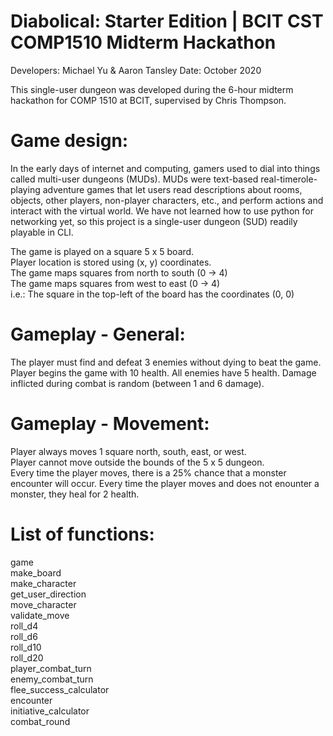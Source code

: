 # Diabolical: Starter Edition | BCIT CST COMP1510 Midterm Hackathon
Developers: Michael Yu & Aaron Tansley
Date: October 2020

This single-user dungeon was developed during the 6-hour midterm hackathon for COMP 1510 at BCIT, supervised by Chris Thompson.

# Game design:
In the early days of internet and computing, gamers used to dial into things called multi-user dungeons (MUDs). MUDs were text-based real-timerole-playing adventure games that let users read descriptions about rooms, objects, other players, non-player characters, etc., and perform actions and interact with the virtual world. We have not learned how to use python for networking yet, so this project is a single-user dungeon (SUD) readily playable in CLI.

The game is played on a square 5 x 5 board.  
Player location is stored using (x, y) coordinates.  
The game maps squares from north to south (0 -> 4)  
The game maps squares from west to east (0 -> 4)  
i.e.: The square in the top-left of the board has the coordinates (0, 0)

# Gameplay - General:
The player must find and defeat 3 enemies without dying to beat the game.  
Player begins the game with 10 health. All enemies have 5 health.
Damage inflicted during combat is random (between 1 and 6 damage).

# Gameplay - Movement:
Player always moves 1 square north, south, east, or west.  
Player cannot move outside the bounds of the 5 x 5 dungeon.  
Every time the player moves, there is a 25% chance that a monster encounter will occur.
Every time the player moves and does not enounter a monster, they heal for 2 health.

# List of functions:  
game   
make_board    
make_character   
get_user_direction  
move_character  
validate_move  
roll_d4  
roll_d6  
roll_d10  
roll_d20  
player_combat_turn   
enemy_combat_turn   
flee_success_calculator  
encounter  
initiative_calculator  
combat_round  
